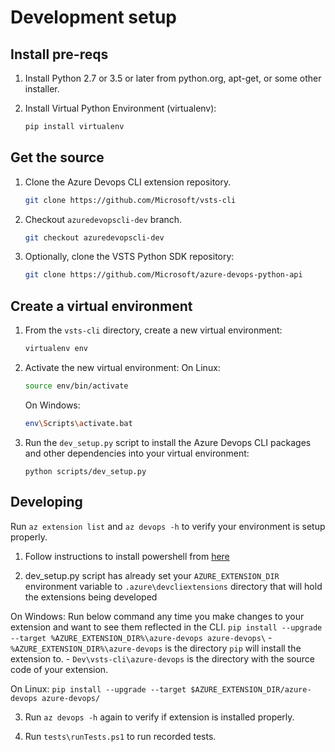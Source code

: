 # Development setup

## Install pre-reqs

1. Install Python 2.7 or 3.5 or later from python.org, apt-get, or some other installer.

2. Install Virtual Python Environment (virtualenv):
   ```bash
   pip install virtualenv
   ```

## Get the source

1. Clone the Azure Devops CLI extension repository. 
   ```bash
   git clone https://github.com/Microsoft/vsts-cli
   ```
   
2. Checkout `azuredevopscli-dev` branch.
   ```bash
   git checkout azuredevopscli-dev
   ```

3. Optionally, clone the VSTS Python SDK repository:
   ```bash
   git clone https://github.com/Microsoft/azure-devops-python-api
   ```

## Create a virtual environment

1. From the `vsts-cli` directory, create a new virtual environment:
   ```bash
   virtualenv env
   ```

2. Activate the new virtual environment:
   On Linux:
   ```bash
   source env/bin/activate
   ```
   On Windows:
   ```bash
   env\Scripts\activate.bat
   ```

3. Run the `dev_setup.py` script to install the Azure Devops CLI packages and other dependencies into your virtual environment:
   ```
   python scripts/dev_setup.py
   ```

## Developing

Run `az extension list` and `az devops -h` to verify your environment is setup properly. 

1. Follow instructions to install powershell from [here](https://docs.microsoft.com/en-us/powershell/scripting/install/installing-powershell-core-on-linux?view=powershell-6)

2. dev_setup.py script has already set your `AZURE_EXTENSION_DIR` environment variable to `.azure\devcliextensions` directory that will hold the extensions being developed

On Windows:
    Run below command any time you make changes to your extension and want to see them reflected in the CLI.
    ```
    pip install --upgrade --target %AZURE_EXTENSION_DIR%\azure-devops azure-devops\
    ```
    - `%AZURE_EXTENSION_DIR%\azure-devops` is the directory `pip` will install the extension to.
    - `Dev\vsts-cli\azure-devops` is the directory with the source code of your extension.

On Linux:
    ```
    pip install --upgrade --target $AZURE_EXTENSION_DIR/azure-devops azure-devops/
    ```

3. Run `az devops -h` again to verify if extension is installed properly.

4. Run `tests\runTests.ps1` to run recorded tests.





